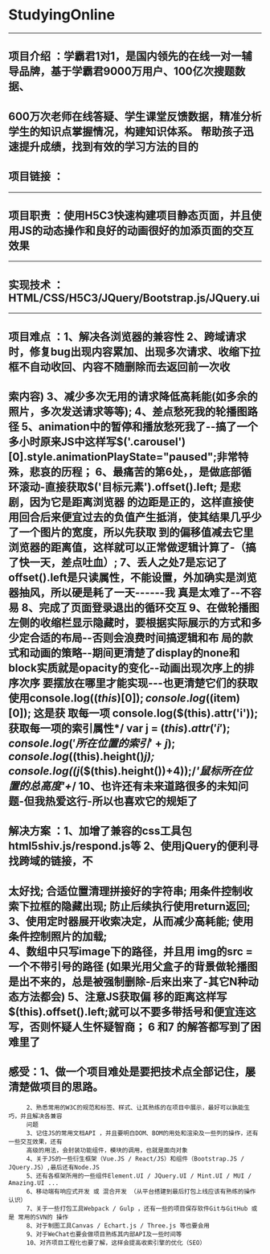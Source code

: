 # **StudyingOnline**
-------
## 项目介绍 ：学霸君1对1，是国内领先的在线一对一辅导品牌，基于学霸君9000万用户、100亿次搜题数据、
600万次老师在线答疑、学生课堂反馈数据，精准分析学生的知识点掌握情况，构建知识体系。
帮助孩子迅速提升成绩，找到有效的学习方法的目的
----------
## 项目链接 ：
------
## 项目职责 ：使用H5C3快速构建项目静态页面，并且使用JS的动态操作和良好的动画很好的加添页面的交互效果
------
## 实现技术 ：HTML/CSS/H5C3/JQuery/Bootstrap.js/JQuery.ui
-----
## 项目难点 ：1、解决各浏览器的兼容性 2、跨域请求时，修复bug出现内容累加、出现多次请求、收缩下拉框不自动收回、内容不随删除而去返回前一次收
索内容) 
3、减少多次无用的请求降低高耗能(如多余的照片，多次发送请求等等); 4、差点愁死我的轮播图路径  5、animation中的暂停和播放愁死我了--搞了一个多小时原来JS中这样写$('.carousel')[0].style.animationPlayState="paused";非常特殊，悲哀的历程；
6、最痛苦的第6处，，是做底部循环滚动-直接获取$('目标元素').offset().left; 是悲剧，因为它是距离浏览器
的边距是正的，这样直接使用回合后来便宜过去的负值产生抵消，使其结果几乎少了一个图片的宽度，所以先获取
到的偏移值减去它里浏览器的距离值，这样就可以正常做逻辑计算了-（搞了快一天，差点吐血）;
7、丢人之处7是忘记了offset().left是只读属性，不能设置，外加确实是浏览器抽风，所以硬是耗了一天------我
真是太难了--不容易
8、完成了页面登录退出的循环交互
9、在做轮播图左侧的收缩栏显示隐藏时，要根据实际展示的方式和多少定合适的布局--否则会浪费时间搞逻辑和布
局的款式和动画的策略--期间更清楚了display的none和block实质就是opacity的变化--动画出现次序上的排序次序
要摆放在哪里才能实现---也更清楚它们的获取使用console.log($(this)[0]); console.log($(item)[0]); 这是获
取每一项
	console.log($(this).attr('i'));   获取每一项的索引属性*/
    var j = $(this).attr('i');
	console.log('所在位置的索引'+j);
	console.log($(this).height()*j);
	console.log((j*($(this).height())+4));/*'鼠标所在位置的总高度'+*/ 
10、也许还有未来道路很多的未知问题-但我热爱这行-所以也喜欢它的规矩了   
-----
## 解决方案 ：1、加增了兼容的css工具包html5shiv.js/respond.js等 2、使用jQuery的便利寻找跨域的链接，不
太好找; 合适位置清理拼接好的字符串; 用条件控制收索下拉框的隐藏出现; 防止后续执行使用return返回; 3、使用定时器展开收索决定，从而减少高耗能; 使用条件控制照片的加载;  
4、数组中只写image下的路径，并且用
img的src = 一个不带引号的路径 (如果光用父盒子的背景做轮播图是出不来的，总是被强制删除-后来出来了-其它N种动态方法都会) 
5、注意JS获取偏
移的距离这样写 $(this).offset().left;就可以不要多带括号和便宜连这写，否则怀疑人生怀疑智商；
6 和7 的解答都写到了困难里了  
-----
## 感受：1、做一个项目难处是要把技术点全部记住，屡清楚做项目的思路。
		 2、熟悉常用的W3C的规范和标签、样式、让其熟练的在项目中展示，最好可以孰能生巧，并且解决各兼容
		 问题
		 3、记住JS的常用文档API ，并且要明白DOM、BOM的用处和渲染及一些列的操作，还有一些交互效果，还有
		 高级的用法，会封装功能组件，模块的调用，也就是面向对象
		 4、关于JS的一些衍生框架（Vue.JS / React/JS）和组件（Bootstrap.JS / JQuery.JS）,最后还有Node.JS
		 5、还有各框架所用的一些组件Element.UI / JQuery.UI / Mint.UI / MUI / Amazing.UI ...
		 6、移动端有响应式开发 或 混合开发 （从平台搭建到最后打包上线应该有熟练的操作认识）
		 7、关于一些打包工具Webpack / Gulp ，还有一些的项目保存软件Git与GitHub 或是 常用的SVN的 操作
		 8、对于制图工具Canvas / Echart.js / Three.js 等也要会用
		 9、对于WeChat也要会做项目熟练其内部API及一些时间等
		 10、对齐项目工程化也要了解，这样会提高收索引擎的优化（SEO）

